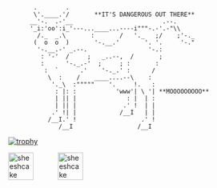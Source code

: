            .        .
           \'.____.'/       **IT'S DANGEROUS OUT THERE**
          __'-.  .-'__                         .--.
          '_i:'oo':i_'---...____...----i"""-.-'.-"\\
            /._  _.\       :       /   '._   ;/    ;'-._
           (  o  o  )       '-.__.'       '. '.     '-."
            '-.__.-' _.--.                 '-.:
             : '-'  /     ;   _..--,  /       ;
             :      '-._.-'  ;     ; :       :
              :  `      .'    '-._.' :      /
               \  :    /    ____....--\    :
                '._\  :"""""    '.     !.   :
                 : |: :           'www'| \ '| **MOOOOOOOOO**
                 | || |              : |  | :
                 | || |             .' !  | |
                .' !| |            /__I   | |
               /__I.' !                  .' !
                  /__I                  /__I   
           
[![trophy](https://github-profile-trophy.vercel.app/?username=skeltonmod)](https://github.com/ryo-ma/github-profile-trophy)
<div style="display: inline-flex">
  <img style="width: 50%" src="https://github-readme-stats.vercel.app/api/top-langs/?username=skeltonmod&layout=compact&hide=html" alt="sheeshcake" />
  <img style="width: 50%" src="https://github-readme-stats.vercel.app/api?username=skeltonmod&show_icons=true" alt="sheeshcake" />
</div>
